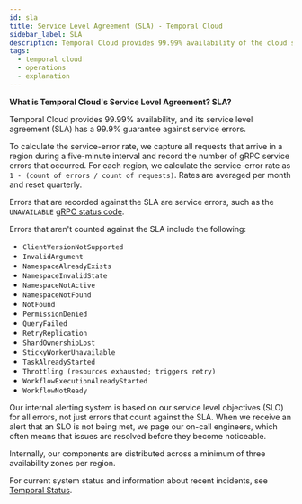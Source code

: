 ```yaml
---
id: sla
title: Service Level Agreement (SLA) - Temporal Cloud
sidebar_label: SLA
description: Temporal Cloud provides 99.99% availability of the cloud service and a 99.9% guarantee against service errors.
tags:
  - temporal cloud
  - operations
  - explanation
---
```


**What is Temporal Cloud's Service Level Agreement? SLA?**

Temporal Cloud provides 99.99% availability, and its service level agreement (SLA) has a 99.9% guarantee against service errors.

To calculate the service-error rate, we capture all requests that arrive in a region during a five-minute interval and record the number of gRPC service errors that occurred.
For each region, we calculate the service-error rate as `1 - (count of errors / count of requests)`.
Rates are averaged per month and reset quarterly.

Errors that are recorded against the SLA are service errors, such as the `UNAVAILABLE` [gRPC status code](https://grpc.github.io/grpc/core/md_doc_statuscodes.html).

Errors that aren't counted against the SLA include the following:

- `ClientVersionNotSupported`
- `InvalidArgument`
- `NamespaceAlreadyExists`
- `NamespaceInvalidState`
- `NamespaceNotActive`
- `NamespaceNotFound`
- `NotFound`
- `PermissionDenied`
- `QueryFailed`
- `RetryReplication`
- `ShardOwnershipLost`
- `StickyWorkerUnavailable`
- `TaskAlreadyStarted`
- `Throttling (resources exhausted; triggers retry)`
- `WorkflowExecutionAlreadyStarted`
- `WorkflowNotReady`

Our internal alerting system is based on our service level objectives (SLO) for all errors, not just errors that count against the SLA.
When we receive an alert that an SLO is not being met, we page our on-call engineers, which often means that issues are resolved before they become noticeable.

Internally, our components are distributed across a minimum of three availability zones per region.

For current system status and information about recent incidents, see [Temporal Status](https://status.temporal.io).
